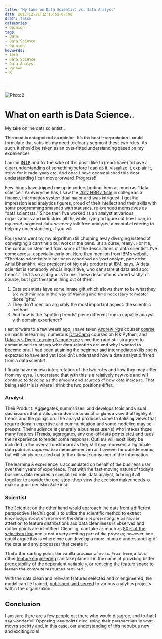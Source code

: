 ```yaml
---
title: "My take on Data Scientist vs. Data Analyst"
date: 2017-12-21T12:15:52-07:00
draft: false
categories:
- Opinion
tags:
- Data
- Data Science
- Opinion
keywords:
- tech
- Data Science
- Data Analyst
- Python
- R


---
```


<!--more-->

<img src="https://images.unsplash.com/photo-1486312338219-ce68d2c6f44d?auto=format&fit=crop&w=2104&q=80" alt="Photo2">

# What on earth is Data Science..


My take on the data scientist..


This post is categorized as opinion! It’s the best interpretation I could formulate that satisfies my need to clearly segment these two roles. As such, it should be taken as an over-fitted understanding based on my experiences.

I am an [INTP](https://www.16personalities.com/intp-personality) and for the sake of this post I like to (read: have) to have a clear understanding of something before I can do it, visualize it, explain it, strive for it yada-yada etc. And once I have accomplished this clear understanding I can move forward. Progress!!

Few things have tripped me up in understanding them as much as “data science.” As everyone has, I saw the [2012 HBR article](https://hbr.org/2012/10/data-scientist-the-sexiest-job-of-the-21st-century) in college as a finance, information system dual major and was intrigued. I got the impression lead analytics figures, proud of their intellect and their skills with some programming smashed with statistics, re-branded themselves as “data scientists.” Since then I’ve worked as an analyst at various organizations and industries all the while trying to figure out how I can, in my head, segment data-sciencey folk from analysts; a mental clustering to help my understanding, if you will.


Four years went by, my algorithm still churning away diverging instead of converging (I can’t help but work in the puns…it’s a curse, really). For me, the confusion stemmed from some of the descriptions of data scientists I’ve come across, especially early on. [Here](http://www.businessinsider.com/how-much-money-you-earn-in-the-sexiest-job-of-the-21st-century-2016-2) they mention from IBM’s website “The data scientist role has been described as 'part analyst, part artist.' Anjul Bhambhri, vice president of big data products at IBM, says, 'A data scientist is somebody who is inquisitive, who can stare at data and spot trends.” That’s so ambiguous to me. These descriptions varied vastly, of course, but I got the same thing out of them:



1.	Data scientists have some innate gift which allows them to be what they are with minimal in the way of training and time necessary to master those ‘gifts.’
2.	They don’t mention arguably the most important aspect: the scientific method.
3.	And how is the “spotting trends” piece different from a capable analyst with domain experience?



Fast forward to a few weeks ago, I have taken [Andrew Ng](https://twitter.com/AndrewYNg)’s courser [course](https://www.coursera.org/learn/machine-learning) on machine learning, numerous [DataCamp](https://www.datacamp.com) courses on R & Python, and [Udacity’s Deep Learning Nanodegree](https://www.udacity.com/course/deep-learning-nanodegree-foundation--nd101) since then and still struggled to communicate to others what data scientists are and why I wanted to become one. I had been attaining the beginner and intermediate skills one is expected to have and yet I couldn’t understand how a data analyst differed from a data scientist.


I finally have my own interpretation of the two roles and how they may differ from my eyes. I understand that with this is a relatively new role and will continue to develop as the amount and sources of new data increase. That being said this is where I think the two positions differ.

### Analyst
Their Product: Aggregates, summarizes, and develops tools and visual dashboards that distils some domain to an at-a-glance view that highlight trends and the goings on. The analyst produces some tantalizing views that require domain expertise and communication and some modeling may be present. Their audience is generally a business user(s) who intakes those many features (Trends, aggregates, any one-off data points etc.) and uses their experience to render some response. Outliers will most likely be included in the over-all dashboard as they still may represent a legitimate data point as opposed to a measurement error, however far outside norms, but will simply be called out to the ultimate consumer of the information


The learning & experience is accumulated on behalf of the business user over their years of experience. That with the fast-moving nature of today’s business data requires a specialized role, data analyst, to bring it all together to provide the one-stop-shop view the decision maker needs to make a good decision
Scientist:


### Scientist

The Scientist on the other hand would approach the data from a different perspective. Her/his goal is to utilize the scientific method to extract knowledge about environment the data is representing. A particular attention to feature distributions and data cleanliness is observed and outlier points are identified. Cleaning, can take as much as [80% of the scientists time](https://whatsthebigdata.com/2016/05/01/data-scientists-spend-most-of-their-time-cleaning-data/) and is not a very exciting part of the process; however, one could argue this is where one can develop a more intimate understanding of the data and any processes that create it.

That's the starting point, the vanilla process of sorts. From here, a lot of other [feature engineering](https://en.wikipedia.org/wiki/Feature_engineerings) can take place all in the name of providing better predictability of the dependent variable `y`, or reducing the feature space to lessen the compute resources required.


With the data clean and relevant features selected and or engineered, the model can be trained, [published, and served](https://www.tableau.com/about/blog/2016/11/leverage-power-python-tableau-tabpy-62077) to various analytics projects within the organization.  


## Conclusion

I am sure there are a few people out there who would disagree, and to that I say wonderful! Opposing viewpoints discussing their perspectives is what moves society and, in this case, our understanding of this nebulous new and exciting role!
